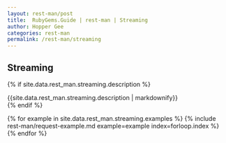 ```yaml
---
layout: rest-man/post
title:  RubyGems.Guide | rest-man | Streaming
author: Hopper Gee
categories: rest-man
permalink: /rest-man/streaming
---
```


<div class="post">
  <h2 class="title">Streaming</h2>

  {% if site.data.rest_man.streaming.description %}
    <div class="post-desc">
      {{site.data.rest_man.streaming.description | markdownify}}
    </div>
  {% endif %}

  {% for example in site.data.rest_man.streaming.examples %}
    {% include rest-man/request-example.md example=example index=forloop.index %}
  {% endfor %}
</div>
